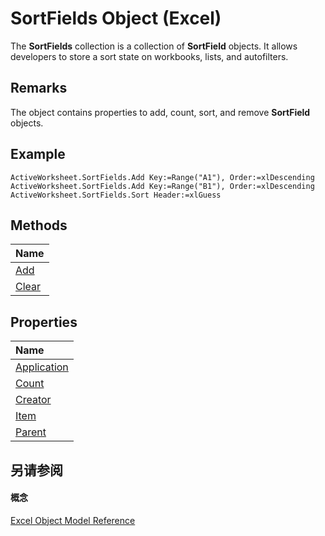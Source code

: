 
# SortFields Object (Excel)

The  **SortFields** collection is a collection of **SortField** objects. It allows developers to store a sort state on workbooks, lists, and autofilters.


## Remarks

The object contains properties to add, count, sort, and remove  **SortField** objects.


## Example


```
ActiveWorksheet.SortFields.Add Key:=Range("A1"), Order:=xlDescending 
ActiveWorksheet.SortFields.Add Key:=Range("B1"), Order:=xlDescending 
ActiveWorksheet.SortFields.Sort Header:=xlGuess 

```


## Methods



|**Name**|
|:-----|
|[Add](9dd69850-29e8-6c29-186a-be8303b26390.md)|
|[Clear](de70763b-0cad-ed83-8c16-1eaa9d31627f.md)|

## Properties



|**Name**|
|:-----|
|[Application](4c443cb0-bee2-e561-cfef-b0c6fb70ff49.md)|
|[Count](33225de8-3af3-b64b-4873-0c3d29609ca9.md)|
|[Creator](ffdbea4a-0e5f-49cb-0345-8d6ffe8d0eef.md)|
|[Item](34500abd-7603-09ae-140b-111ac3aeb000.md)|
|[Parent](66b972e9-5ec9-5c1c-5bea-a76b118b9d0d.md)|

## 另请参阅


#### 概念


[Excel Object Model Reference](11ea8598-8a20-92d5-f98b-0da04263bf2c.md)